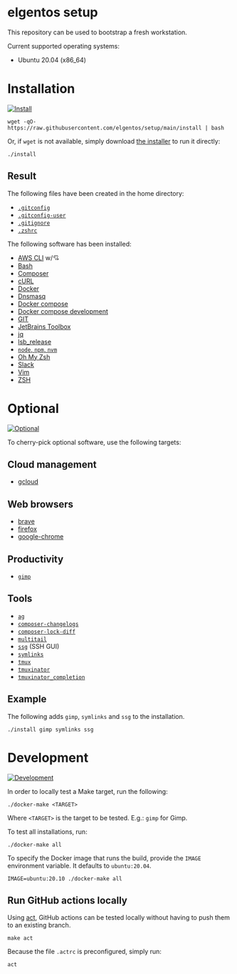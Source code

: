 # elgentos setup

This repository can be used to bootstrap a fresh workstation.

Current supported operating systems:

- Ubuntu 20.04 (x86_64)

# Installation

[![Install](https://github.com/elgentos/setup/workflows/Install/badge.svg)](https://github.com/elgentos/setup/actions?query=workflow%3A%22Install%22)

```
wget -qO- https://raw.githubusercontent.com/elgentos/setup/main/install | bash
```

Or, if `wget` is not available, simply download
[the installer](https://raw.githubusercontent.com/elgentos/setup/main/install)
to run it directly:

```
./install
```

## Result

The following files have been created in the home directory:

- [`.gitconfig`](https://git-scm.com/book/en/v2/Customizing-Git-Git-Configuration)
- [`.gitconfig-user`](https://git-scm.com/book/en/v2/Customizing-Git-Git-Configuration)
- [`.gitignore`](https://git-scm.com/docs/gitignore)
- [`.zshrc`](http://zsh.sourceforge.net/Doc/Release/Files.html#Files)

The following software has been installed:

- [AWS CLI](https://gist.github.com/JeroenBoersma/87e29fd4aa06ec42216c80a6e3649fa5) w/💘
- [Bash](https://www.gnu.org/software/bash/)
- [Composer](https://getcomposer.org/)
- [cURL](https://curl.haxx.se/)
- [Docker](https://www.docker.com/)
- [Dnsmasq](http://www.thekelleys.org.uk/dnsmasq/doc.html)
- [Docker compose](https://docs.docker.com/compose/)
- [Docker compose development](https://github.com/JeroenBoersma/docker-compose-development)
- [GIT](https://git-scm.com/)
- [JetBrains Toolbox](https://www.jetbrains.com/toolbox-app/)
- [jq](https://stedolan.github.io/jq/)
- [lsb_release](https://refspecs.linuxfoundation.org/LSB_3.0.0/LSB-PDA/LSB-PDA/lsbrelease.html)
- [`node`, `npm`, `nvm`](https://nodejs.org/)
- [Oh My Zsh](https://ohmyz.sh/)
- [Slack](https://slack.com/)
- [Vim](https://www.vim.org/)
- [ZSH](https://www.zsh.org/)

# Optional

[![Optional](https://github.com/elgentos/setup/workflows/Optional/badge.svg)](https://github.com/elgentos/setup/actions?query=workflow%3A%22Optional%22)

To cherry-pick optional software, use the following targets:

## Cloud management

- [gcloud](https://cloud.google.com/sdk/gcloud/)

## Web browsers

- [brave](https://brave.com/)
- [firefox](https://www.mozilla.org/en-US/firefox/)
- [google-chrome](https://www.google.com/chrome/)

## Productivity

- [`gimp`](https://www.gimp.org/)

## Tools

- [`ag`](https://github.com/ggreer/the_silver_searcher)
- [`composer-changelogs`](https://packagist.org/packages/pyrech/composer-changelogs)
- [`composer-lock-diff`](https://packagist.org/packages/davidrjonas/composer-lock-diff)
- [`multitail`](https://linux.die.net/man/1/multitail)
- [`ssg`](https://github.com/elgentos/ssg-js) (SSH GUI)
- [`symlinks`](https://tracker.debian.org/pkg/symlinks)
- [`tmux`](https://tracker.debian.org/pkg/tmux)
- [`tmuxinator`](https://tracker.debian.org/pkg/tmuxinator)
- [`tmuxinator_completion`](https://github.com/tmuxinator/tmuxinator/tree/master/completion)

## Example

The following adds `gimp`, `symlinks` and `ssg` to the installation.

```
./install gimp symlinks ssg
```

# Development

[![Development](https://github.com/elgentos/setup/workflows/Development/badge.svg)](https://github.com/elgentos/setup/actions?query=workflow%3A%22Develpoment%22)

In order to locally test a Make target, run the following:

```
./docker-make <TARGET>
```

Where `<TARGET>` is the target to be tested. E.g.: `gimp` for Gimp.

To test all installations, run:

```
./docker-make all
```

To specify the Docker image that runs the build, provide the `IMAGE` environment
variable. It defaults to `ubuntu:20.04`.

```
IMAGE=ubuntu:20.10 ./docker-make all
```

## Run GitHub actions locally

Using [act](https://github.com/nektos/act), GitHub actions can be tested locally
without having to push them to an existing branch.

```
make act
```

Because the file `.actrc` is preconfigured, simply run:

```
act
```
